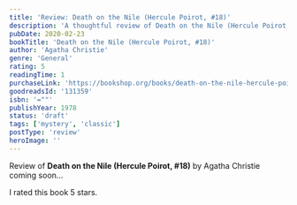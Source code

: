 ```yaml
---
title: 'Review: Death on the Nile (Hercule Poirot, #18)'
description: 'A thoughtful review of Death on the Nile (Hercule Poirot, #18) by Agatha Christie'
pubDate: 2020-02-23
bookTitle: 'Death on the Nile (Hercule Poirot, #18)'
author: 'Agatha Christie'
genre: 'General'
rating: 5
readingTime: 1
purchaseLink: 'https://bookshop.org/books/death-on-the-nile-hercule-poirot-18/'
goodreadsId: '131359'
isbn: '=""'
publishYear: 1978
status: 'draft'
tags: ['mystery', 'classic']
postType: 'review'
heroImage: ''
---
```


Review of **Death on the Nile (Hercule Poirot, #18)** by Agatha Christie coming soon...

I rated this book 5 stars.